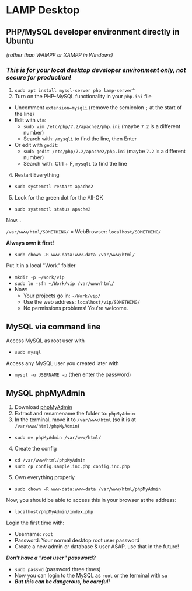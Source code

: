 # LAMP Desktop
## PHP/MySQL developer environment directly in Ubuntu
*(rather than WAMPP or XAMPP in Windows)*

### *This is for your local desktop developer environment only, not secure for production!*

1. `sudo apt install mysql-server php lamp-server^`
2. Turn on the PHP-MySQL functionality in your `php.ini` file
  - Uncomment `extension=mysqli` (remove the semicolon `;` at the start of the line)
  - Edit with `vim`:
    - `sudo vim /etc/php/7.2/apache2/php.ini` (maybe `7.2` is a different number)
    - Search with: `/mysqli` to find the line, then Enter
  - Or edit with `gedit`:
    - `sudo gedit /etc/php/7.2/apache2/php.ini` (maybe `7.2` is a different number)
    - Search with: Ctrl + F, `mysqli` to find the line
4. Restart Everything
  - `sudo systemctl restart apache2`
5. Look for the green dot for the All-OK
  - `sudo systemctl status apache2`

Now...

`/var/www/html/SOMETHING/` = WebBrowser: `localhost/SOMETHING/`

**Always own it first!**
- `sudo chown -R www-data:www-data /var/www/html/`

Put it in a local "Work" folder
- `mkdir -p ~/Work/vip`
- `sudo ln -sfn ~/Work/vip /var/www/html/`
- Now:
  - Your projects go in: `~/Work/vip/`
  - Use the web address: `localhost/vip/SOMETHING/`
  - No permissions problems! You're welcome.

## MySQL via command line

Access MySQL as root user with
- `sudo mysql`

Access any MySQL user you created later with
- `mysql -u USERNAME -p` (then enter the password)

## MySQL phpMyAdmin

1. Download [phpMyAdmin](https://www.phpmyadmin.net/downloads/)
2. Extract and renamename the folder to: `phpMyAdmin`
3. In the terminal, move it to `/var/www/html` (so it is at `/var/www/html/phpMyAdmin`)
  - `sudo mv phpMyAdmin /var/www/html/`
4. Create the config
  - `cd /var/www/html/phpMyAdmin`
  - `sudo cp config.sample.inc.php config.inc.php`

5. Own everything properly
  - `sudo chown -R www-data:www-data /var/www/html/phpMyAdmin`

Now, you should be able to access this in your browser at the address:
- `localhost/phpMyAdmin/index.php`

Login the first time with:
- Username: `root`
- Password: Your normal desktop root user password
- Create a new admin or database & user ASAP, use that in the future!

***Don't have a "root user" password?***
- `sudo passwd` (password three times)
- Now you can login to the MySQL as `root` or the terminal with `su`
- ***But this can be dangerous, be careful!***
